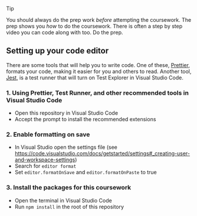 > [!TIP]
> You should always do the prep work _before_ attempting the coursework.
> The prep shows you _how_ to do the coursework.
> There is often a step by step video you can code along with too.
> Do the prep.

## Setting up your code editor

There are some tools that will help you to write code. One of these, [Prettier](https://prettier.io/), formats your code, making it easier for you and others to read. Another tool, [Jest](https://jestjs.io/), is a test runner that will turn on Test Explorer in Visual Studio Code. 

### 1. Using Prettier, Test Runner, and other recommended tools in Visual Studio Code

- Open this repository in Visual Studio Code
- Accept the prompt to install the recommended extensions

### 2. Enable formatting on save

- In Visual Studio open the settings file (see https://code.visualstudio.com/docs/getstarted/settings#_creating-user-and-workspace-settings)
- Search for `editor format`
- Set `editor.formatOnSave` and `editor.formatOnPaste` to true

### 3. Install the packages for this coursework

- Open the terminal in Visual Studio Code
- Run `npm install` in the root of this repository
